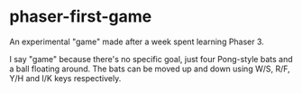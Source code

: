 # phaser-first-game
An experimental "game" made after a week spent learning Phaser 3.

I say "game" because there's no specific goal, just four Pong-style bats and a ball floating around. The bats can be moved up and down using W/S, R/F, Y/H and I/K keys respectively.
